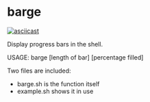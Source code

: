 # barge

[![asciicast](https://asciinema.org/a/491972.svg)](https://asciinema.org/a/491972)

Display progress bars in the shell.

USAGE: barge [length of bar] [percentage filled]

Two files are included: 
- barge.sh is the function itself
- example.sh shows it in use
